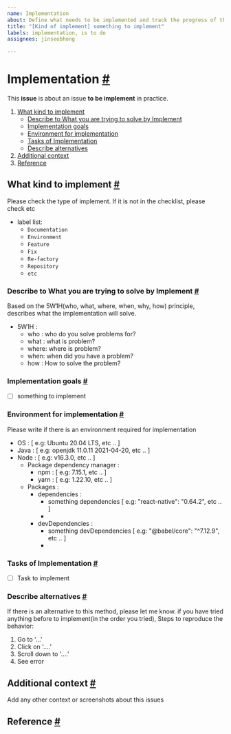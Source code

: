 ```yaml
---
name: Implementation
about: Define what needs to be implemented and track the progress of the implementation
title: "[Kind of implement] something to implement"
labels: implementation, is to do
assignees: jinseobhong

---
```


# Implementation <a href="#implementation" id="implementation">#</a>

This **issue** is about an issue **to be implement** in practice.

1. [What kind to implement](#what-kind-to-implement)
    - [Describe to What you are trying to solve by Implement](#describe-to-what-you-are-trying-to-solve-by-Implement)
    - [Implementation goals](#implementation-goals)
    - [Environment for implementation](#environment-for-implementation)
    - [Tasks of Implementation](#tasks-of-implementation)
    - [Describe alternatives](#describe-alternatives)
2. [Additional context](#additional-context)
3. [Reference](#reference)

##  What kind to implement <a href="#what-kind-of-implement" id="what-kind-of-implement">#</a>

Please check the type of implement. If it is not in the checklist, please check etc
- label list:
  - `Documentation`
  - `Environment`
  - `Feature`
  - `Fix`
  - `Re-factory`
  - `Repository`
  - `etc` 

### Describe to What you are trying to solve by Implement  <a href="#describe-to-what-you-are-trying-to-solve-by-implement" id="describe-to-what-you-are-trying-to-solve-by-implement">#</a>

Based on the 5W1H(who, what, where, when, why, how) principle, describes what the implementation will solve.
- 5W1H :
   - who : who do you solve problems for?
   - what : what is problem?
   - where: where is problem?
   - when: when did you have a problem?
   - how : How to solve the problem?
 
### Implementation goals <a href="#implementation-goals" id="Implementation-goals">#</a>

- [ ] something to implement

### Environment for implementation <a href="#environment-for-implementation" id="environment-for-implementation">#</a>

Please write if there is an environment required for implementation 

- OS : [ e.g: Ubuntu 20.04 LTS, etc .. ]
- Java : [ e.g: openjdk 11.0.11 2021-04-20, etc .. ]
- Node : [ e.g: v16.3.0, etc .. ]
    - Package dependency manager :
        - npm : [ e.g: 7.15.1, etc .. ]
        - yarn : [ e.g: 1.22.10, etc .. ]
    - Packages :
        - dependencies :
            - something dependencies [ e.g: "react-native": "0.64.2", etc .. ]
            -
        - devDependencies :
            - something devDependencies [ e.g: "@babel/core": "^7.12.9", etc .. ]
            -

### Tasks of Implementation <a href="#tasks-of-implementation" id="tasks-of-implementation">#</a>

- [ ] Task to implement

### Describe alternatives <a href="#describe-alternatives" id="describe-alternatives">#</a>

If there is an alternative to this method, please let me know. if you have tried anything before to implement(in the order you tried), Steps to reproduce the behavior:
1. Go to '...'
2. Click on '....'
3. Scroll down to '....'
4. See error

## Additional context <a href="#additional-context" id="additional-context">#</a>

Add any other context or screenshots about this issues

## Reference <a href="#reference" id="reference">#</a>
